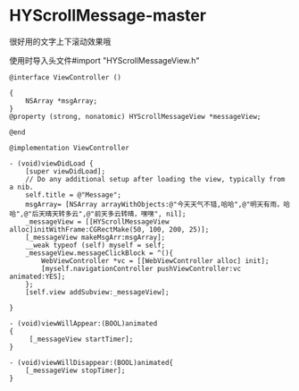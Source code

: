 # HYScrollMessage-master
很好用的文字上下滚动效果哦

使用时导入头文件#import "HYScrollMessageView.h"


    @interface ViewController ()

    {
        NSArray *msgArray;
    }
    @property (strong, nonatomic) HYScrollMessageView *messageView;

    @end

    @implementation ViewController

    - (void)viewDidLoad {
        [super viewDidLoad];
        // Do any additional setup after loading the view, typically from a nib.
        self.title = @"Message";
        msgArray= [NSArray arrayWithObjects:@"今天天气不错,哈哈",@"明天有雨，哈哈",@"后天晴天转多云",@"前天多云转晴，嘿嘿", nil];
        _messageView = [[HYScrollMessageView alloc]initWithFrame:CGRectMake(50, 100, 200, 25)];
        [_messageView makeMsgArr:msgArray];
        __weak typeof (self) myself = self;
        _messageView.messageClickBlock = ^(){
            WebViewController *vc = [[WebViewController alloc] init];
            [myself.navigationController pushViewController:vc animated:YES];
        };
        [self.view addSubview:_messageView];
    
    }

    - (void)viewWillAppear:(BOOL)animated
    {
         [_messageView startTimer];
    }

    - (void)viewWillDisappear:(BOOL)animated{
        [_messageView stopTimer];
    }
